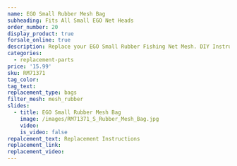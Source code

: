 ```yaml
---
name: EGO Small Rubber Mesh Bag
subheading: Fits All Small EGO Net Heads
order_number: 20
display_product: true
forsale_online: true
description: Replace your EGO Small Rubber Fishing Net Mesh. DIY Instructions provided.
categories:
  - replacement-parts
price: '15.99'
sku: RM71371
tag_color:
tag_text:
replacement_type: bags
filter_mesh: mesh_rubber
slides:
  - title: EGO Small Rubber Mesh Bag
    image: /images/RM71371_S_Rubber_Mesh_Bag.jpg
    video:
    is_video: false
repalcement_text: Replacement Instructions
replacement_link:
replacement_video:
---
```

